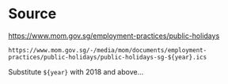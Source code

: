 # Source

https://www.mom.gov.sg/employment-practices/public-holidays

`https://www.mom.gov.sg/-/media/mom/documents/employment-practices/public-holidays/public-holidays-sg-${year}.ics`

Substitute `${year}` with 2018 and above...
